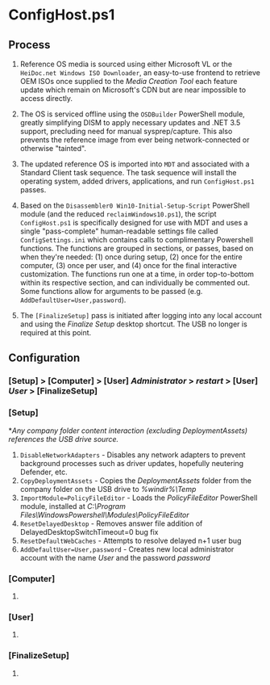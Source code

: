 ConfigHost.ps1
================================================================

Process
----------------------------------------------------------------

1. Reference OS media is sourced using either Microsoft VL or the `HeiDoc.net Windows ISO Downloader`, an easy-to-use frontend to retrieve OEM ISOs once supplied to the *Media Creation Tool* each feature update which remain on Microsoft's CDN but are near impossible to access directly.

2. The OS is serviced offline using the `OSDBuilder` PowerShell module, greatly simplifying DISM to apply necessary updates and .NET 3.5 support, precluding need for manual sysprep/capture. This also prevents the reference image from ever being network-connected or otherwise "tainted".

3. The updated reference OS is imported into `MDT` and associated with a Standard Client task sequence. The task sequence will install the operating system, added drivers, applications, and run  `ConfigHost.ps1` passes.

4. Based on the `Disassembler0 Win10-Initial-Setup-Script` PowerShell module (and the reduced `reclaimWindows10.ps1`), the script `ConfigHost.ps1` is specifically designed for use with MDT and uses a single "pass-complete" human-readable settings file called `ConfigSettings.ini` which contains calls to complimentary Powershell functions. The functions are grouped in sections, or passes, based on when they're needed: (1) once during setup, (2) once for the entire computer, (3) once per user, and (4) once for the final interactive customization. The functions run one at a time, in order top-to-bottom within its respective section, and can individually be commented out. Some functions allow for arguments to be passed (e.g. `AddDefaultUser=User,password`).

5. The `[FinalizeSetup]` pass is initiated after logging into any local account and using the *Finalize Setup* desktop shortcut. The USB no longer is required at this point.

Configuration
----------------------------------------------------------------

### [Setup] > [Computer] > [User] *Administrator* > *restart* > [User] *User* > [FinalizeSetup]

### [Setup]
**Any company folder content interaction (excluding DeploymentAssets) references the USB drive source.*

1. `DisableNetworkAdapters` - Disables any network adapters to prevent background processes such as driver updates, hopefully neutering Defender, etc.
2. `CopyDeploymentAssets` - Copies the *DeploymentAssets* folder from the company folder on the USB drive to *%windir%\Temp*
3. `ImportModule=PolicyFileEditor` - Loads the *PolicyFileEditor* PowerShell module, installed at *C:\Program Files\WindowsPowershell\Modules\PolicyFileEditor*
4. `ResetDelayedDesktop` - Removes answer file addition of DelayedDesktopSwitchTimeout=0 bug fix
5. `ResetDefaultWebCaches` - Attempts to resolve delayed n+1 user bug
6. `AddDefaultUser=User,password` - Creates new local administrator account with the name *User* and the password *password*

### [Computer]

1.  

### [User]

1. 

### [FinalizeSetup]

1. 
